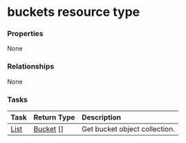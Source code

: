 # buckets resource type



### Properties
None

### Relationships
None


### Tasks

| Task		   | Return Type	|Description|
|:---------------|:--------|:----------|
|[List](../api/bucket_list.md) | [Bucket](bucket.md) [] |Get bucket object collection. |

<!-- uuid: edbe5436-b09e-4765-85ec-8a30181e7a27
2015-10-09 18:16:06 UTC -->